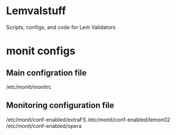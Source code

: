 # Lemvalstuff
Scripts, configs, and code for Lem Validators 

# monit configs

## Main configration file
/etc/monit/monitrc
## Monitoring configuration file
/etc/monit/conf-enabled/extraFS
/etc/monit/conf-enabled/lemon02
/etc/monit/conf-enabled/opera
